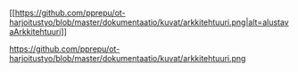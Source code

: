 [[https://github.com/pprepu/ot-harjoitustyo/blob/master/dokumentaatio/kuvat/arkkitehtuuri.png|alt=alustavaArkkitehtuuri]]

https://github.com/pprepu/ot-harjoitustyo/blob/master/dokumentaatio/kuvat/arkkitehtuuri.png
